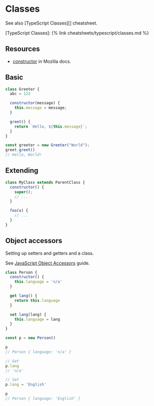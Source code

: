 # Classes


See also [TypeScript Classes][] cheatsheet.

[TypeScript Classes]: {% link cheatsheets/typescript/classes.md %}


## Resources

- [constructor](https://developer.mozilla.org/en-US/docs/Web/JavaScript/Reference/Classes/constructor) in Mozilla docs.


## Basic

```javascript
class Greeter {
  abc = 123

  constructor(message) {
    this.message = message;
  }

  greet() {
    return `Hello, ${this.message}`;
  }
}

const greeter = new Greeter("World");
greet.greet()
// Hello, World!
```


## Extending

```javascript
class MyClass extends ParentClass {
  constructor() {
    super();
    // ...
  }

  foo(x) {
    // ...
  }
}
```



## Object accessors

Setting up setters and getters and a class.

See [JavaScript Object Accessors](https://www.w3schools.com/js/js_object_accessors.asp) guide.

```javascript
class Person {
  constructor() {
    this.language = 'n/a'
  }

  get lang() {
    return this.language
  }

  set lang(lang) {
    this.language = lang
  }
}
```

```javascript
const p = new Person()

p
// Person { language: 'n/a' }

// Get
p.lang
// 'n/a'

// Set
p.lang = 'English'

p
// Person { language: 'English' }
```

